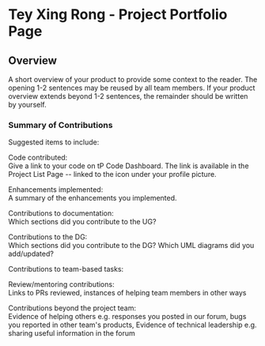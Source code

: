 # Tey Xing Rong - Project Portfolio Page

## Overview
A short overview of your product to provide some context to the reader. 
The opening 1-2 sentences may be reused by all team members. 
If your product overview extends beyond 1-2 sentences, the remainder should be written by yourself.

### Summary of Contributions

Suggested items to include:

Code contributed:  
Give a link to your code on tP Code Dashboard. 
The link is available in the Project List Page -- linked to the  icon under your profile picture.

Enhancements implemented:  
A summary of the enhancements you implemented.

Contributions to documentation:  
Which sections did you contribute to the UG?

Contributions to the DG:  
Which sections did you contribute to the DG? 
Which UML diagrams did you add/updated?

Contributions to team-based tasks:

Review/mentoring contributions:  
Links to PRs reviewed, instances of helping team members in other ways

Contributions beyond the project team:  
Evidence of helping others e.g. responses you posted in our forum, bugs you reported in other team's products,
Evidence of technical leadership e.g. sharing useful information in the forum

